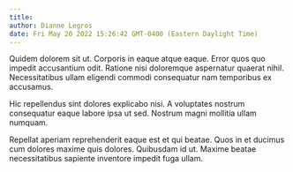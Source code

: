 ```yaml
---
title: 
author: Dianne Legros
date: Fri May 20 2022 15:26:42 GMT-0400 (Eastern Daylight Time)
---
```

Quidem dolorem sit ut. Corporis in eaque atque eaque. Error quos quo impedit accusantium odit. Ratione nisi doloremque aspernatur quaerat nihil. Necessitatibus ullam eligendi commodi consequatur nam temporibus ex accusamus.

 Hic repellendus sint dolores explicabo nisi. A voluptates nostrum consequatur eaque labore ipsa ut sed. Nostrum magni mollitia ullam numquam.

 Repellat aperiam reprehenderit eaque est et qui beatae. Quos in et ducimus cum dolores maxime quis dolores. Quibusdam id ut. Maxime beatae necessitatibus sapiente inventore impedit fuga ullam.